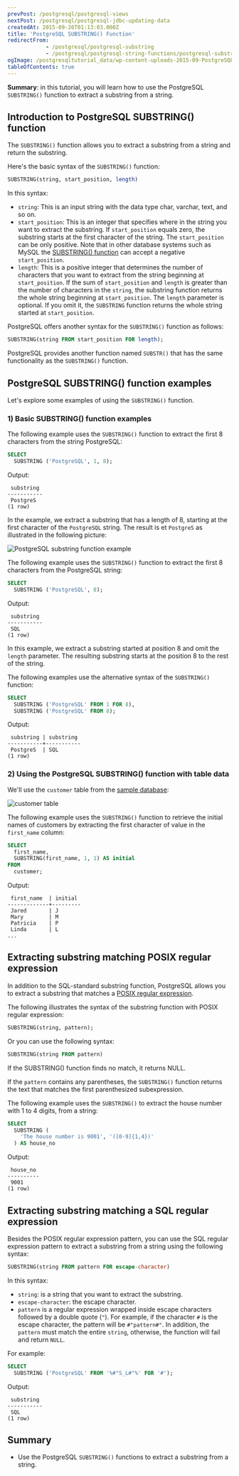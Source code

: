 ```yaml
---
prevPost: /postgresql/postgresql-views
nextPost: /postgresql/postgresql-jdbc-updating-data
createdAt: 2015-09-26T01:13:03.000Z
title: 'PostgreSQL SUBSTRING() Function'
redirectFrom:
            - /postgresql/postgresql-substring 
            - /postgresql/postgresql-string-functions/postgresql-substring
ogImage: /postgresqltutorial_data/wp-content-uploads-2015-09-PostgreSQL-substring-function-example.jpg
tableOfContents: true
---
```


**Summary**: in this tutorial, you will learn how to use the PostgreSQL `SUBSTRING()` function to extract a substring from a string.

## Introduction to PostgreSQL SUBSTRING() function

The `SUBSTRING()` function allows you to extract a substring from a string and return the substring.

Here's the basic syntax of the `SUBSTRING()` function:

```sql
SUBSTRING(string, start_position, length)
```

In this syntax:

- `string`: This is an input string with the data type char, varchar, text, and so on.
- `start_position`: This is an integer that specifies where in the string you want to extract the substring. If `start_position` equals zero, the substring starts at the first character of the string. The `start_position` can be only positive. Note that in other database systems such as MySQL the [SUBSTRING() function](https://www.mysqltutorial.org/mysql-string-functions/mysql-substring/) can accept a negative `start_position`.
- `length`: This is a positive integer that determines the number of characters that you want to extract from the string beginning at `start_position`. If the sum of `start_position` and `length` is greater than the number of characters in the `string`, the substring function returns the whole string beginning at `start_position`. The `length` parameter is optional. If you omit it, the `SUBSTRING` function returns the whole string started at `start_position`.

PostgreSQL offers another syntax for the `SUBSTRING()` function as follows:

```sql
SUBSTRING(string FROM start_position FOR length);
```

PostgreSQL provides another function named `SUBSTR()` that has the same functionality as the `SUBSTRING()` function.

## PostgreSQL SUBSTRING() function examples

Let's explore some examples of using the `SUBSTRING()` function.

### 1) Basic SUBSTRING() function examples

The following example uses the `SUBSTRING()` function to extract the first 8 characters from the string PostgreSQL:

```sql
SELECT
  SUBSTRING ('PostgreSQL', 1, 8);
```

Output:

```
 substring
-----------
 PostgreS
(1 row)
```

In the example, we extract a substring that has a length of 8, starting at the first character of the `PostgreSQL` string. The result is et `PostgreS` as illustrated in the following picture:

![PostgreSQL substring function example](/postgresqltutorial_data/wp-content-uploads-2015-09-PostgreSQL-substring-function-example.jpg)

The following example uses the `SUBSTRING()` function to extract the first 8 characters from the PostgreSQL string:

```sql
SELECT
  SUBSTRING ('PostgreSQL', 8);
```

Output:

```
 substring
-----------
 SQL
(1 row)
```

In this example, we extract a substring started at position 8 and omit the `length` parameter. The resulting substring starts at the position 8 to the rest of the string.

The following examples use the alternative syntax of the `SUBSTRING()` function:

```sql
SELECT
  SUBSTRING ('PostgreSQL' FROM 1 FOR 8),
  SUBSTRING ('PostgreSQL' FROM 8);
```

Output:

```
 substring | substring
-----------+-----------
 PostgreS  | SQL
(1 row)
```

### 2) Using the PostgreSQL SUBSTRING() function with table data

We'll use the `customer` table from the [sample database](/postgresql/postgresql-getting-started/postgresql-sample-database):

![customer table](/postgresqltutorial_data/wp-content-uploads-2019-05-customer.png)

The following example uses the `SUBSTRING()` function to retrieve the initial names of customers by extracting the first character of value in the `first_name` column:

```sql
SELECT
  first_name,
  SUBSTRING(first_name, 1, 1) AS initial
FROM
  customer;
```

Output:

```
 first_name  | initial
-------------+---------
 Jared       | J
 Mary        | M
 Patricia    | P
 Linda       | L
...
```

## Extracting substring matching POSIX regular expression

In addition to the SQL-standard substring function, PostgreSQL allows you to extract a substring that matches a [POSIX regular expression](https://en.wikipedia.org/wiki/Regular_expression#POSIX_basic_and_extended).

The following illustrates the syntax of the substring function with POSIX regular expression:

```sql
SUBSTRING(string, pattern);
```

Or you can use the following syntax:

```sql
SUBSTRING(string FROM pattern)
```

If the SUBSTRING() function finds no match, it returns NULL.

If the `pattern` contains any parentheses, the `SUBSTRING()` function returns the text that matches the first parenthesized subexpression.

The following example uses the `SUBSTRING()` to extract the house number with 1 to 4 digits, from a string:

```sql
SELECT
  SUBSTRING (
    'The house number is 9001', '([0-9]{1,4})'
  ) AS house_no
```

Output:

```
 house_no
----------
 9001
(1 row)
```

## Extracting substring matching a SQL regular expression

Besides the POSIX regular expression pattern, you can use the SQL regular expression pattern to extract a substring from a string using the following syntax:

```sql
SUBSTRING(string FROM pattern FOR escape-character)
```

In this syntax:

- `string`: is a string that you want to extract the substring.
- `escape-character`: the escape character.
- `pattern` is a regular expression wrapped inside escape characters followed by a double quote (`"`). For example, if the character `#` is the escape character, the pattern will be `#"pattern#"`. In addition, the `pattern` must match the entire `string`, otherwise, the function will fail and return `NULL`.

For example:

```sql
SELECT
  SUBSTRING ('PostgreSQL' FROM '%#"S_L#"%' FOR '#');
```

Output:

```
 substring
-----------
 SQL
(1 row)
```

## Summary

- Use the PostgreSQL `SUBSTRING()` functions to extract a substring from a string.

